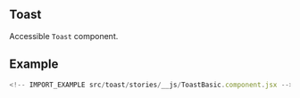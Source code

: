 ## Toast

Accessible `Toast` component.

<!-- CODESANDBOX
link_title: Toast - Open On Sandbox
js: src/toast/stories/__js/ToastBasic.component.jsx
utils: src/toast/stories/__js/Utils.component.jsx
css: src/toast/stories/ToastBasic.css
-->

<!-- CODESANDBOX
link_title: Toast CSS Animated - Open On Sandbox
js: src/toast/stories/__js/ToastCSSAnimated.component.jsx
utils: src/toast/stories/__js/Utils.component.jsx
css: src/toast/stories/ToastBasic.css
-->

## Example

```js
<!-- IMPORT_EXAMPLE src/toast/stories/__js/ToastBasic.component.jsx -->
```
